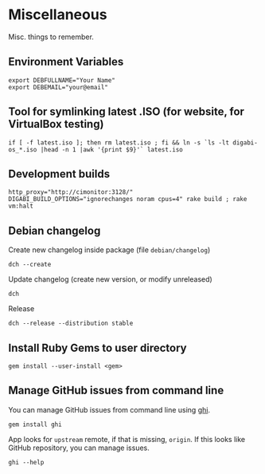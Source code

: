 Miscellaneous
===================================
Misc. things to remember.

## Environment Variables
    export DEBFULLNAME="Your Name"
    export DEBEMAIL="your@email"


## Tool for symlinking latest .ISO (for website, for VirtualBox testing)
    if [ -f latest.iso ]; then rm latest.iso ; fi && ln -s `ls -lt digabi-os_*.iso |head -n 1 |awk '{print $9}'` latest.iso


## Development builds

    http_proxy="http://cimonitor:3128/" DIGABI_BUILD_OPTIONS="ignorechanges noram cpus=4" rake build ; rake vm:halt


## Debian changelog
Create new changelog inside package (file `debian/changelog`)

    dch --create

Update changelog (create new version, or modify unreleased)

    dch

Release

    dch --release --distribution stable


## Install Ruby Gems to user directory

    gem install --user-install <gem>


## Manage GitHub issues from command line
You can manage GitHub issues from command line using 
[ghi](https://github.com/stephencelis/ghi).

    gem install ghi
    
App looks for `upstream` remote, if that is missing, `origin`. If this 
looks like GitHub repository, you can manage issues.

    ghi --help
